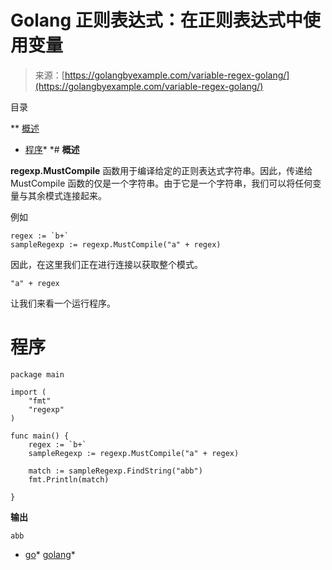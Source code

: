 <!--yml

类别：未分类

日期：2024-10-13 06:41:07

-->

# Golang 正则表达式：在正则表达式中使用变量

> 来源：[https://golangbyexample.com/variable-regex-golang/](https://golangbyexample.com/variable-regex-golang/)

目录

**   [概述](#Overview "Overview")

+   [程序](#Program "Program")*  *# **概述**

**regexp.MustCompile** 函数用于编译给定的正则表达式字符串。因此，传递给 MustCompile 函数的仅是一个字符串。由于它是一个字符串，我们可以将任何变量与其余模式连接起来。

例如

```
regex := `b+`
sampleRegexp := regexp.MustCompile("a" + regex)
```

因此，在这里我们正在进行连接以获取整个模式。

```
"a" + regex
```

让我们来看一个运行程序。

# **程序**

```
package main

import (
	"fmt"
	"regexp"
)

func main() {
	regex := `b+`
	sampleRegexp := regexp.MustCompile("a" + regex)

	match := sampleRegexp.FindString("abb")
	fmt.Println(match)

}
```

**输出**

```
abb
```

+   [go](https://golangbyexample.com/tag/go/)*   [golang](https://golangbyexample.com/tag/golang/)*
